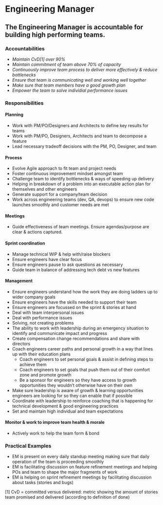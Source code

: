 # Engineering Manager

## The Engineering Manager is accountable for building high performing teams.

### Accountabilities
* *Maintain CvD[1] over 90%*
* *Maintain commitment of team above 70% of capacity*
* *Continuously improve team process to deliver more effectively & reduce bottlenecks*
* *Ensure that team is communicating well and working well together*
* *Make sure that team members have a good growth plan*
* *Empower the team to solve individial performance issues*


### Responsibilities
#### Planning
* Work with PM/PO/Designers and Architects to define key results for teams
* Work with PM/PO, Designers, Architects and team to decompose a feature
* Lead necessary tradeoff decisions with the PM, PO, Designer, and team

#### Process
* Evolve Agile approach to fit team and project needs
* Foster continuous improvement mindset amongst team
* Challenge team to identify bottlenecks & ways of speeding up delivery
* Helping in breakdown of a problem into an executable action plan for themselves and other engineers 
* Generate support for a company/team decision
* Work across engineering teams (dev, QA, devops) to ensure new code launches smoothly and customer needs are met
#### Meetings
* Guide effectiveness of team meetings. Ensure agendas/purpose are clear & actions captured. 

#### Sprint coordination
* Manage technical WIP & help with/raise blockers
* Ensure engineers have clear focus
* Ensure engineers pause to ask questions as necessary
* Guide team in balance of addressing tech debt vs new features


#### Management
* Ensure engineers understand how the work they are doing ladders up to wider company goals
* Ensure engineers have the skills needed to support their team
* Ensure engineers are focussed on the sprint & stories at hand
* Deal with team interpersonal issues
* Deal with performance issues 
* Solving, not creating problems
* The ability to work with leadership during an emergency situation to identify and communicate impact and progress
* Create compensation change recommendations and share with directors
* Coach engineers career paths and personal growth in a way that lines up with their education plans
   * Coach engineers to set personal goals & assist in defining steps to achieve them
   * Coach engineers to set goals that push them out of their comfort zone and promote growth
   * Be a sponsor for engineers so they have access to growth opportunities they wouldn’t otherwise have on their own
* Make sure leadership is aware of growth & learning opportunities engineers are looking for so they can enable that if possible
* Coordinate with leadership to reinforce coaching that is happening for technical development & good engineering practices
* Set and maintain high individual and team expectations

#### Monitor & work to improve team health & morale
* Actively work to help the team form & bond

### Practical Examples
* EM is present on every daily standup meeting making sure that daily operation of the team is proceeding smoothly
* EM is facilitating discussion on feature refinement meetings and helping POs and team to shape the major fragments of work
* EM is helping on sprint refinement meetings by facilitating discussion about tasks (stories and bugs)

[1] CvD = committed versus delivered: metric showing the amount of stories team promised and delivered (according to definition of done)


